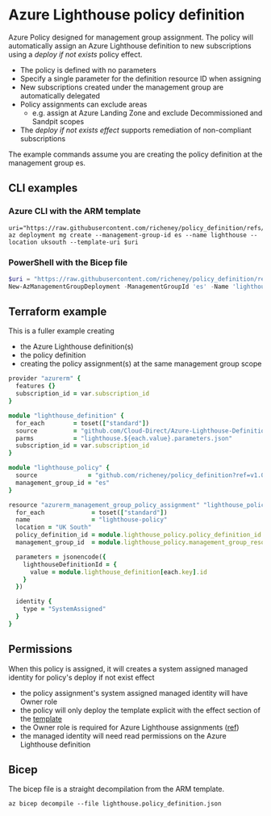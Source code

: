# Azure Lighthouse policy definition

Azure Policy designed for management group assignment. The policy will automatically assign an Azure Lighthouse definition to new subscriptions using a _deploy if not exists_ policy effect.

- The policy is defined with no parameters
- Specify a single parameter for the definition resource ID when assigning
- New subscriptions created under the management group are automatically delegated
- Policy assignments can exclude areas
  - e.g. assign at Azure Landing Zone and exclude Decommissioned and Sandpit scopes
- The _deploy if not exists effect_ supports remediation of non-compliant subscriptions

The example commands assume you are creating the policy definition at the management group es.

## CLI examples

### Azure CLI with the ARM template

```shell
uri="https://raw.githubusercontent.com/richeney/policy_definition/refs/heads/main/lighthouse.policy_definition.json"
az deployment mg create --management-group-id es --name lighthouse --location uksouth --template-uri $uri
```

### PowerShell with the Bicep file

```powershell
$uri = "https://raw.githubusercontent.com/richeney/policy_definition/refs/heads/main/lighthouse.policy_definition.bicep"
New-AzManagementGroupDeployment -ManagementGroupId 'es' -Name 'lighthouse' -Location 'uksouth' -TemplateUri $uri
```

## Terraform example

This is a fuller example creating

- the Azure Lighthouse definition(s)
- the policy definition
- creating the policy assignment(s) at the same management group scope

```ruby
provider "azurerm" {
  features {}
  subscription_id = var.subscription_id
}

module "lighthouse_definition" {
  for_each        = toset(["standard"])
  source          = "github.com/Cloud-Direct/Azure-Lighthouse-Definition?ref=v1.0"
  parms           = "lighthouse.${each.value}.parameters.json"
  subscription_id = var.subscription_id
}

module "lighthouse_policy" {
  source              = "github.com/richeney/policy_definition?ref=v1.0"
  management_group_id = "es"
}

resource "azurerm_management_group_policy_assignment" "lighthouse_policy" {
  for_each             = toset(["standard"])
  name                 = "lighthouse-policy"
  location = "UK South"
  policy_definition_id = module.lighthouse_policy.policy_definition_id
  management_group_id  = module.lighthouse_policy.management_group_resource_id

  parameters = jsonencode({
    lighthouseDefinitionId = {
      value = module.lighthouse_definition[each.key].id
    }
  })

  identity {
    type = "SystemAssigned"
  }
}
```

## Permissions

When this policy is assigned, it will creates a system assigned managed identity for policy's deploy if not exist effect

- the policy assignment's system assigned managed identity will have Owner role
- the policy will only deploy the template explicit with the effect section of the [template](./lighthouse.policy_definition.json#L59)
- the Owner role is required for Azure Lighthouse assignments ([ref](https://learn.microsoft.com/azure/lighthouse/how-to/onboard-customer#deploy-the-azure-resource-manager-template))
- the managed identity will need read permissions on the Azure Lighthouse definition

## Bicep

The bicep file is a straight decompilation from the ARM template.

```shell
az bicep decompile --file lighthouse.policy_definition.json
```

